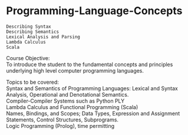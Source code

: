 # Programming-Language-Concepts
	Describing Syntax
	Describing Semantics
	Lexical Analysis and Parsing
	Lambda Calculus
	Scala
 
Course Objective:<br> To introduce the student to the fundamental concepts and principles underlying high level computer programming languages.

Topics to be covered:
	<br>Syntax and Semantics of Programming Languages: Lexical and Syntax Analysis, Operational and Denotational Semantics.
	<br>Compiler-Compiler Systems such as Python PLY
	<br>Lambda Calculus and Functional Programming (Scala)
	<br>Names, Bindings, and Scopes; Data Types, Expression and Assignment Statements, Control Structures, Subprograms.
	<br>Logic Programming (Prolog), time permitting

